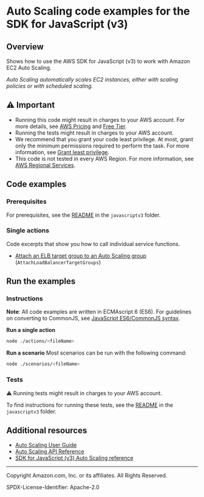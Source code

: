<!--Generated by WRITEME on 2023-11-10 16:36:59.311967 (UTC)-->

# Auto Scaling code examples for the SDK for JavaScript (v3)

## Overview

Shows how to use the AWS SDK for JavaScript (v3) to work with Amazon EC2 Auto Scaling.

<!--custom.overview.start-->
<!--custom.overview.end-->

_Auto Scaling automatically scales EC2 instances, either with scaling policies or with scheduled scaling._

## ⚠ Important

- Running this code might result in charges to your AWS account. For more details, see [AWS Pricing](https://aws.amazon.com/pricing/?aws-products-pricing.sort-by=item.additionalFields.productNameLowercase&aws-products-pricing.sort-order=asc&awsf.Free%20Tier%20Type=*all&awsf.tech-category=*all) and [Free Tier](https://aws.amazon.com/free/?all-free-tier.sort-by=item.additionalFields.SortRank&all-free-tier.sort-order=asc&awsf.Free%20Tier%20Types=*all&awsf.Free%20Tier%20Categories=*all).
- Running the tests might result in charges to your AWS account.
- We recommend that you grant your code least privilege. At most, grant only the minimum permissions required to perform the task. For more information, see [Grant least privilege](https://docs.aws.amazon.com/IAM/latest/UserGuide/best-practices.html#grant-least-privilege).
- This code is not tested in every AWS Region. For more information, see [AWS Regional Services](https://aws.amazon.com/about-aws/global-infrastructure/regional-product-services).

<!--custom.important.start-->
<!--custom.important.end-->

## Code examples

### Prerequisites

For prerequisites, see the [README](../../README.md#Prerequisites) in the `javascriptv3` folder.

<!--custom.prerequisites.start-->
<!--custom.prerequisites.end-->

### Single actions

Code excerpts that show you how to call individual service functions.

- [Attach an ELB target group to an Auto Scaling group](../cross-services/wkflw-resilient-service/steps-deploy.js#L486) (`AttachLoadBalancerTargetGroups`)

## Run the examples

### Instructions

**Note**: All code examples are written in ECMAscript 6 (ES6). For guidelines on converting to CommonJS, see
[JavaScript ES6/CommonJS syntax](https://docs.aws.amazon.com/sdk-for-javascript/v3/developer-guide/sdk-examples-javascript-syntax.html).

**Run a single action**

```bash
node ./actions/<fileName>
```

**Run a scenario**
Most scenarios can be run with the following command:

```bash
node ./scenarios/<fileName>
```

<!--custom.instructions.start-->
<!--custom.instructions.end-->

### Tests

⚠ Running tests might result in charges to your AWS account.

To find instructions for running these tests, see the [README](../../README.md#Tests)
in the `javascriptv3` folder.

<!--custom.tests.start-->
<!--custom.tests.end-->

## Additional resources

- [Auto Scaling User Guide](https://docs.aws.amazon.com/autoscaling/ec2/userguide/what-is-amazon-ec2-auto-scaling.html)
- [Auto Scaling API Reference](https://docs.aws.amazon.com/autoscaling/ec2/APIReference/Welcome.html)
- [SDK for JavaScript (v3) Auto Scaling reference](https://docs.aws.amazon.com/AWSJavaScriptSDK/v3/latest/client/auto-scaling)

<!--custom.resources.start-->
<!--custom.resources.end-->

---

Copyright Amazon.com, Inc. or its affiliates. All Rights Reserved.

SPDX-License-Identifier: Apache-2.0
